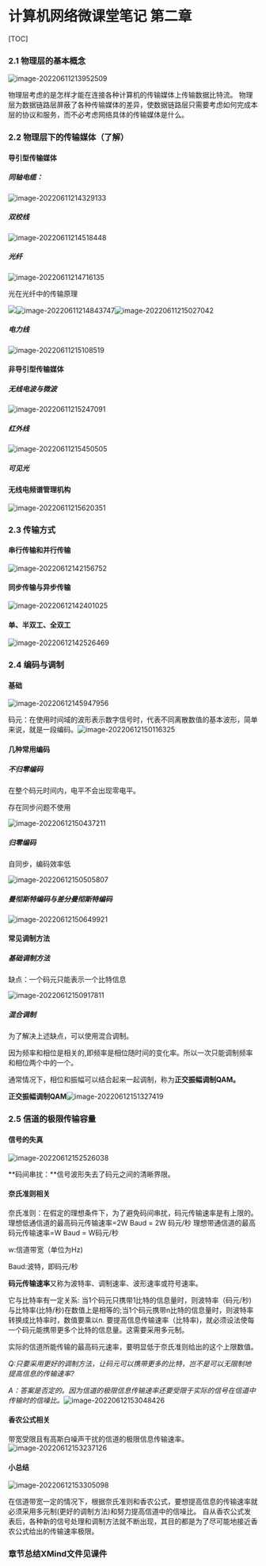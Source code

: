# 计算机网络微课堂笔记 第二章

[TOC]



### 2.1 物理层的基本概念

![image-20220611213952509](E:\课件\新建文件夹\计算机网络微课堂\ComputerNetworkNotes\计算机网络微课堂笔记第二章.assets\image-20220611213952509.webp)

物理层考虑的是怎样才能在连接各种计算机的传输媒体上传输数据比特流。
物理层为数据链路层屏蔽了各种传输媒体的差异，使数据链路层只需要考虑如何完成本层的协议和服务，而不必考虑网络具体的传输媒体是什么。



### 2.2 物理层下的传输媒体（了解）

#### 导引型传输媒体

##### 同轴电缆：

![image-20220611214329133](E:\课件\新建文件夹\计算机网络微课堂\ComputerNetworkNotes\计算机网络微课堂笔记第二章.assets\image-20220611214329133.webp)

##### 双绞线

![image-20220611214518448](E:\课件\新建文件夹\计算机网络微课堂\ComputerNetworkNotes\计算机网络微课堂笔记第二章.assets\image-20220611214518448.webp)

##### 光纤

![image-20220611214716135](E:\课件\新建文件夹\计算机网络微课堂\ComputerNetworkNotes\计算机网络微课堂笔记第二章.assets\image-20220611214716135.webp)

光在光纤中的传输原理

![](E:\课件\新建文件夹\计算机网络微课堂\ComputerNetworkNotes\计算机网络微课堂笔记第二章.assets\image-20220611214945624.webp)![image-20220611214843747](E:\课件\新建文件夹\计算机网络微课堂\ComputerNetworkNotes\计算机网络微课堂笔记第二章.assets\image-20220611214843747.webp)![image-20220611215027042](E:\课件\新建文件夹\计算机网络微课堂\ComputerNetworkNotes\计算机网络微课堂笔记第二章.assets\image-20220611215027042.webp)

##### 电力线

![image-20220611215108519](E:\课件\新建文件夹\计算机网络微课堂\ComputerNetworkNotes\计算机网络微课堂笔记第二章.assets\image-20220611215108519.webp)

#### 非导引型传输媒体

##### 无线电波与微波

![image-20220611215247091](E:\课件\新建文件夹\计算机网络微课堂\ComputerNetworkNotes\计算机网络微课堂笔记第二章.assets\image-20220611215247091.webp)

##### 红外线

![image-20220611215450505](E:\课件\新建文件夹\计算机网络微课堂\ComputerNetworkNotes\计算机网络微课堂笔记第二章.assets\image-20220611215450505.webp)

##### 可见光

#### 无线电频谱管理机构

![image-20220611215620351](E:\课件\新建文件夹\计算机网络微课堂\ComputerNetworkNotes\计算机网络微课堂笔记第二章.assets\image-20220611215620351.webp)

### 2.3 传输方式

#### 串行传输和并行传输

![image-20220612142156752](E:\课件\新建文件夹\计算机网络微课堂\ComputerNetworkNotes\计算机网络微课堂笔记第二章.assets\image-20220612142156752.webp)

#### 同步传输与异步传输

![image-20220612142401025](E:\课件\新建文件夹\计算机网络微课堂\ComputerNetworkNotes\计算机网络微课堂笔记第二章.assets\image-20220612142401025.webp)

#### 单、半双工、全双工

![image-20220612142526469](E:\课件\新建文件夹\计算机网络微课堂\ComputerNetworkNotes\计算机网络微课堂笔记第二章.assets\image-20220612142526469.webp)

### 2.4 编码与调制

#### 基础

![image-20220612145947956](E:\课件\新建文件夹\计算机网络微课堂\ComputerNetworkNotes\计算机网络微课堂笔记第二章.assets\image-20220612145947956.webp)

码元：在使用时间域的波形表示数字信号时，代表不同离散数值的基本波形，简单来说，就是一段编码。![image-20220612150116325](E:\课件\新建文件夹\计算机网络微课堂\ComputerNetworkNotes\计算机网络微课堂笔记第二章.assets\image-20220612150116325.webp)



#### 几种常用编码

##### 不归零编码

在整个码元时间内，电平不会出现零电平。

存在同步问题不使用

![image-20220612150437211](E:\课件\新建文件夹\计算机网络微课堂\ComputerNetworkNotes\计算机网络微课堂笔记第二章.assets\image-20220612150437211.webp)

##### 归零编码

自同步，编码效率低

![image-20220612150505807](E:\课件\新建文件夹\计算机网络微课堂\ComputerNetworkNotes\计算机网络微课堂笔记第二章.assets\image-20220612150505807.webp)

##### 曼彻斯特编码与差分曼彻斯特编码

![image-20220612150649921](E:\课件\新建文件夹\计算机网络微课堂\ComputerNetworkNotes\计算机网络微课堂笔记第二章.assets\image-20220612150649921.webp)

#### 常见调制方法

##### 基础调制方法

缺点：一个码元只能表示一个比特信息

![image-20220612150917811](E:\课件\新建文件夹\计算机网络微课堂\ComputerNetworkNotes\计算机网络微课堂笔记第二章.assets\image-20220612150917811.webp)

##### 混合调制

为了解决上述缺点，可以使用混合调制。

因为频率和相位是相关的,即频率是相位随时间的变化率。所以一次只能调制频率和相位两个中的一个。

通常情况下，相位和振幅可以结合起来一起调制，称为**正交振幅调制QAM。**

**正交振幅调制QAM**![image-20220612151327419](E:\课件\新建文件夹\计算机网络微课堂\ComputerNetworkNotes\计算机网络微课堂笔记第二章.assets\image-20220612151327419.webp)



### 2.5 信道的极限传输容量

#### 信号的失真

![image-20220612152526038](E:\课件\新建文件夹\计算机网络微课堂\ComputerNetworkNotes\计算机网络微课堂笔记第二章.assets\image-20220612152526038.webp)

**码间串扰：**信号波形失去了码元之间的清晰界限。

#### 奈氏准则相关

奈氏准则：在假定的理想条件下，为了避免码间串扰，码元传输速率是有上限的。
理想低通信道的最高码元传输速率=2W Baud = 2W 码元/秒
理想带通信道的最高码元传输速率=W Baud = W码元/秒


w:信道带宽（单位为Hz)

Baud:波特，即码元/秒

**码元传输速率**又称为波特率、调制速率、波形速率或符号速率。

它与比特率有一定关系:
当1个码元只携带1比特的信息量时，则波特率（码元/秒)与比特率(比特/秒)在数值上是相等的;当1个码元携带n比特的信息量时，则波特率转换成比特率时，数值要乘以n.
要提高信息传输速率（比特率)，就必须设法使每一个码元能携带更多个比特的信息量。这需要采用多元制。

实际的信道所能传输的最高码元速率，要明显低于奈氏准则给出的这个上限数值。

*Q:只要采用更好的调制方法，让码元可以携带更多的比特，岂不是可以无限制地提高信息的传输速率?*

*A：答案是否定的。因为信道的极限信息传输速率还要受限于实际的信号在信道中传输时的信噪比。*![image-20220612153048426](E:\课件\新建文件夹\计算机网络微课堂\ComputerNetworkNotes\计算机网络微课堂笔记第二章.assets\image-20220612153048426.webp)

#### 香农公式相关

带宽受限且有高斯白噪声干扰的信道的极限信息传输速率。![image-20220612153237126](E:\课件\新建文件夹\计算机网络微课堂\ComputerNetworkNotes\计算机网络微课堂笔记第二章.assets\image-20220612153237126.webp)

#### 小总结

![image-20220612153305098](E:\课件\新建文件夹\计算机网络微课堂\ComputerNetworkNotes\计算机网络微课堂笔记第二章.assets\image-20220612153305098.webp)

在信道带宽一定的情况下，根据奈氏准则和香农公式，要想提高信息的传输速率就必须采用多元制(更好的调制方法)和努力提高信道中的信噪比。
自从香农公式发表后，各种新的信号处理和调制方法就不断出现，其目的都是为了尽可能地接近香农公式给出的传输速率极限。

### 章节总结XMind文件见课件
